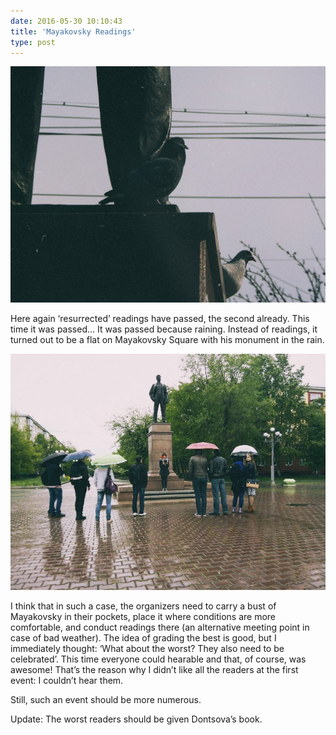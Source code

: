 ```yaml
---
date: 2016-05-30 10:10:43
title: 'Mayakovsky Readings'
type: post
---
```


![1](C2qeZqfnoco.jpg)

Here again ‘resurrected’ readings have passed, the second already. This time it was passed… It was passed because
raining. Instead of readings, it turned out to be a flat on Mayakovsky Square with his monument in the rain.

![2](Xjw762gOpyQ.jpg)

I think that in such a case, the organizers need to carry a bust of Mayakovsky in their pockets, place it where
conditions are more comfortable, and conduct readings there (an alternative meeting point in case of bad weather). The
idea of grading the best is good, but I immediately thought: ‘What about the worst? They also need to be celebrated’.
This time everyone could hearable and that, of course, was awesome! That’s the reason why I didn’t like all the readers
at the first event: I couldn’t hear them.

Still, such an event should be more numerous.

Update: The worst readers should be given Dontsova’s book.

